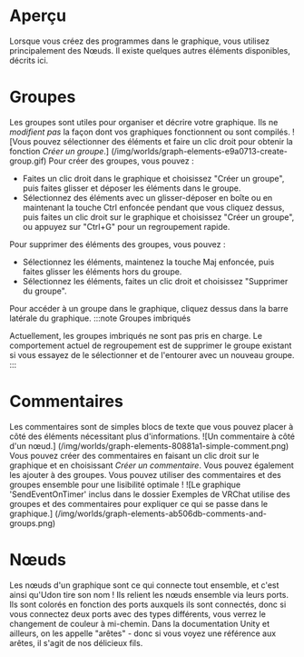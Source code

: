 

# Aperçu
Lorsque vous créez des programmes dans le graphique, vous utilisez principalement des Nœuds. Il existe quelques autres éléments disponibles, décrits ici.

# Groupes
Les groupes sont utiles pour organiser et décrire votre graphique. Ils ne *modifient pas* la façon dont vos graphiques fonctionnent ou sont compilés.
![Vous pouvez sélectionner des éléments et faire un clic droit pour obtenir la fonction *Créer un groupe*.] (/img/worlds/graph-elements-e9a0713-create-group.gif)
Pour créer des groupes, vous pouvez :
* Faites un clic droit dans le graphique et choisissez "Créer un groupe", puis faites glisser et déposer les éléments dans le groupe.
* Sélectionnez des éléments avec un glisser-déposer en boîte ou en maintenant la touche Ctrl enfoncée pendant que vous cliquez dessus, puis faites un clic droit sur le graphique et choisissez "Créer un groupe", ou appuyez sur "Ctrl+G" pour un regroupement rapide.

Pour supprimer des éléments des groupes, vous pouvez :
* Sélectionnez les éléments, maintenez la touche Maj enfoncée, puis faites glisser les éléments hors du groupe.
* Sélectionnez les éléments, faites un clic droit et choisissez "Supprimer du groupe".

Pour accéder à un groupe dans le graphique, cliquez dessus dans la barre latérale du graphique.
:::note Groupes imbriqués

Actuellement, les groupes imbriqués ne sont pas pris en charge. Le comportement actuel de regroupement est de supprimer le groupe existant si vous essayez de le sélectionner et de l'entourer avec un nouveau groupe.
:::
# Commentaires

Les commentaires sont de simples blocs de texte que vous pouvez placer à côté des éléments nécessitant plus d'informations.
![Un commentaire à côté d'un nœud.] (/img/worlds/graph-elements-80881a1-simple-comment.png)
Vous pouvez créer des commentaires en faisant un clic droit sur le graphique et en choisissant *Créer un commentaire*. Vous pouvez également les ajouter à des groupes. Vous pouvez utiliser des commentaires et des groupes ensemble pour une lisibilité optimale !
![Le graphique 'SendEventOnTimer' inclus dans le dossier Exemples de VRChat utilise des groupes et des commentaires pour expliquer ce qui se passe dans le graphique.] (/img/worlds/graph-elements-ab506db-comments-and-groups.png)

# Nœuds
Les nœuds d'un graphique sont ce qui connecte tout ensemble, et c'est ainsi qu'Udon tire son nom ! Ils relient les nœuds ensemble via leurs ports. Ils sont colorés en fonction des ports auxquels ils sont connectés, donc si vous connectez deux ports avec des types différents, vous verrez le changement de couleur à mi-chemin. Dans la documentation Unity et ailleurs, on les appelle "arêtes" - donc si vous voyez une référence aux arêtes, il s'agit de nos délicieux fils.